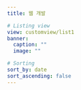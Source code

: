 ```yaml
---
title: 웹 개발

# Listing view
view: customview/list1
banner:
  caption: ""
  image: ""

# Sorting
sort_by: date
sort_ascending: false
---
```

